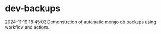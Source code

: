 # dev-backups
2024-11-19 16:45:03 Demonstration of automatic mongo db backups using workflow and actions.
